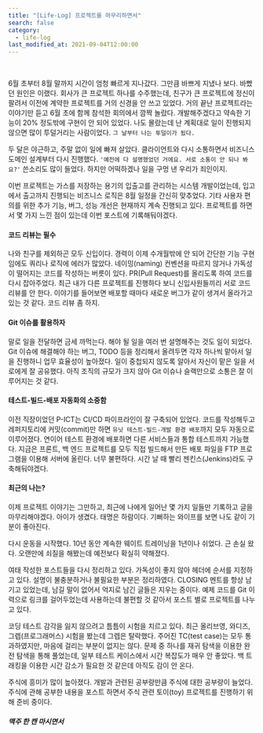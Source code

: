 ```yaml
---
title: "[Life-Log] 프로젝트를 마무리하면서"
search: false
category:
  - life-log
last_modified_at: 2021-09-04T12:00:00
---
```


<br/>

6월 초부터 8월 말까지 시간이 엄청 빠르게 지나갔다. 
그만큼 바쁘게 지냈나 보다. 
바빴던 원인은 이랬다. 
회사가 큰 프로젝트 하나를 수주했는데, 친구가 큰 프로젝트에 정신이 팔려서 이전에 계약한 프로젝트를 거의 신경을 안 쓰고 있었다. 
거의 끝난 프로젝트라는 이야기만 듣고 6월 초에 함께 참석한 회의에서 깜짝 놀랐다. 
개발해주겠다고 약속한 기능이 20% 정도밖에 구현이 안 되어 있었다. 
나도 몰랐는데 난 계획대로 일이 진행되지 않으면 많이 투덜거리는 사람이었다. 
`그 날부터 나는 투덜이가 됬다.` 

두 달은 야근하고, 주말 없이 일에 빠져 살았다. 
클라이언트와 다시 소통하면서 비즈니스 도메인 설계부터 다시 진행했다. 
`'예전에 다 설명했었던 거에요. 서로 소통이 안 되나 봐요?'` 
쓴소리도 많이 들었다. 
하지만 어떡하겠나 일을 구멍 낸 우리가 죄인이지. 

이번 프로젝트는 가스를 저장하는 용기의 입출고를 관리하는 시스템 개발이었는데, 입고에서 출고까지 진행되는 비즈니스 로직은 8월 일정을 간신히 맞추었다. 
기타 사용자 편의를 위한 추가 기능, 버그, 성능 개선은 현재까지 계속 진행되고 있다. 
프로젝트를 하면서 몇 가지 느낀 점이 있는데 이번 포스트에 기록해둬야겠다.  

#### 코드 리뷰는 필수
나와 친구를 제외하곤 모두 신입이다. 
경력이 이제 수개월밖에 안 되어 간단한 기능 구현임에도 쿼리나 로직에 에러가 많았다. 
네이밍(naming) 컨벤션을 따르지 않거나 가독성이 떨어지는 코드를 작성하는 버릇이 있다. 
PR(Pull Request)를 올리도록 하여 코드를 다시 잡아주었다. 
최근 내가 다른 프로젝트를 진행하다 보니 신입사원들끼리 서로 코드 리뷰를 안 한다. 
이야기를 들어보면 배포할 때마다 새로운 버그가 같이 생겨서 올라가고 있는 것 같다. 
코드 리뷰 좀 하지.

#### Git 이슈를 활용하자
말로 일을 전달하면 금세 까먹는다. 
해야 될 일을 여러 번 설명해주는 것도 일이 되었다. 
Git 이슈에 해결해야 하는 버그, TODO 등을 정리해서 올려두면 각자 하나씩 맡아서 일을 진행하니 업무 효율성이 높아졌다. 
일이 중첩되지 않도록 알아서 자신이 맡은 일을 서로에게 잘 공유했다. 
아직 조직의 규모가 크지 않아 Git 이슈나 슬랙만으로 소통은 잘 이루어지는 것 같다.

#### 테스트-빌드-배포 자동화의 소중함
이전 직장이었던 P-ICT는 CI/CD 파이프라인이 잘 구축되어 있었다. 
코드를 작성해두고 레퍼지토리에 커밋(commit)만 하면 `유닛 테스트-빌드-개발 환경 배포`까지 모두 자동으로 이루어졌다. 
연이어 테스트 환경에 배포하면 다른 서비스들과 통합 테스트까지 가능했다. 
지금은 프론트, 백 엔드 프로젝트를 모두 직접 빌드해서 만든 배포 파일을 FTP 프로그램을 이용해 서버에 올린다. 
너무 불편하다. 
시간 날 때 빨리 젠킨스(Jenkins)라도 구축해둬야겠다.

#### 최근의 나는?
이제 프로젝트 이야기는 그만하고, 최근에 나에게 일어난 몇 가지 일들만 기록하고 글을 마무리해야겠다. 
아이가 생겼다. 
태명은 하람이다. 
기뻐하는 와이프를 보면 나도 같이 기분이 좋아진다. 

다시 운동을 시작했다. 
10년 동안 계속한 웨이트 트레이닝을 1년이나 쉬었다. 
근 손실 왔다. 
오랜만에 쇠질을 해봤는데 예전보다 확실히 약해졌다. 

여태 작성한 포스트들을 다시 정리하고 있다. 
가독성이 좋지 않아 헤더에 순서를 지정하고 있다. 
설명이 불충분하거나 불필요한 부분은 정리하였다. 
CLOSING 멘트를 항상 남기고 있었는데, 남길 말이 없어서 억지로 남긴 글들은 지우는 중이다. 
예제 코드를 Git 이력으로 링크를 걸어두었는데 사용하는데 불편할 것 같아서 포스트 별로 프로젝트를 나누고 있다. 

코딩 테스트 감각을 잃지 않으려고 틈틈이 시험을 치르고 있다. 
최근 올리브영, 와디즈, 그렙(프로그래머스) 시험을 봤는데 그렙은 탈락했다. 
주어진 TC(test case)는 모두 통과하였지만, 마음에 걸리는 부분이 없지는 않다. 
문제 중 하나를 재귀 탐색을 이용한 완전 탐색을 통해 풀었는데, 일부 테스트 케이스에서 시간 복잡도가 매우 안 좋았다. 
백 트래킹을 이용한 시간 감소가 필요한 것 같은데 아직도 감이 안 온다. 

주식에 흥미가 많이 높아졌다. 
개발과 관련된 공부량만큼 주식에 대한 공부량이 늘었다. 
주식에 관해 공부한 내용을 포스트 하면서 주식 관련 토이(toy) 프로젝트를 진행하기 위해 준비 중이다. 

##### 맥주 한 캔 마시면서